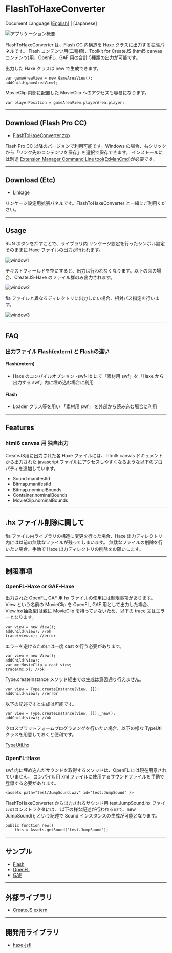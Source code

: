 FlashToHaxeConverter
=======================
Document Language [[English](README.md)] | [Japanese]

![アプリケーション概要](assets/github_image/flashToHaxe.png)

FlashToHaxeConverter は、Flash CC 内構造を Haxe クラスに出力する拡張パネルです。
Flash コンテンツ用(二種類)、Toolkit for CreateJS (html5 canvas コンテンツ)用、OpenFL、GAF 用の合計 5種類の出力が可能です。

出力した Haxe クラスは new で生成できます。

	var gameAreaView = new GameAreaView();
	addChild(gameAreaView);

MovieClip 内部に配置した MovieClip へのアクセスも容易になります。

	var playerPosition = gameAreaView.playerArea.player;

---
## Download (Flash Pro CC)

* [FlashToHaxeConverter.zxp](https://raw.github.com/siratama/Flash-To-Haxe-Converter/master/download/FlashToHaxeConverter.zxp)

Flash Pro CC 以降のバージョンで利用可能です。Windows の場合、右クリックから「リンク先のコンテンツを保存」を選択で保存できます。
インストールには別途 [Extension Manager Command Line tool(ExManCmd)](https://www.adobeexchange.com/resources/28)が必要です。

---
## Download (Etc)

* [Linkage](https://github.com/siratama/Linkage)

リンケージ設定用拡張パネルです。FlashToHaxeConverter と一緒にご利用ください。

---
## Usage

RUN ボタンを押すことで、ライブラリ内 リンケージ設定を行ったシンボル設定そのままに Haxe ファイルの出力が行われます。

![window1](assets/github_image/flashToHaxeConverter-assets/all.png)

テキストフィールドを空にすると、出力は行われなくなります。以下の図の場合、CreateJS-Haxe のファイル群のみ出力されます。

![window2](assets/github_image/flashToHaxeConverter-assets/createjs_only.png)

fla ファイルと異なるディレクトリに出力したい場合、相対パス指定を行います。

![window3](assets/github_image/flashToHaxeConverter-assets/relative_path.png)

---
## FAQ

### 出力ファイル Flash(extern) と Flashの違い

#### Flash(extern)

* Haxe のコンパイルオプション -swf-lib にて「素材用 swf」を「Haxe から出力する swf」内に埋め込む場合に利用

#### Flash

* Loader クラス等を用い 「素材用 swf」 を外部から読み込む場合に利用

---
## Features

### html6 canvas 用 独自出力

CreateJS用に出力された各 Haxe ファイルには、
html5 canvas ドキュメントから出力された javascript ファイルにアクセスしやすくなるような以下のプロパティを追加しています。

* Sound.manifestId 
* Bitmap.manifestId 
* Bitmap.nominalBounds
* Container.nominalBounds
* MovieClip.nominalBounds

---
## .hx ファイル削除に関して

fla ファイル内ライブラリの構造に変更を行った場合、Haxe 出力ディレクトリ内には以前の無駄なファイルが残ってしまいます。
無駄なファイルの削除を行いたい場合、手動で Haxe 出力ディレクトリの削除をお願いします。

---
## 制限事項
### OpenFL-Haxe or GAF-Haxe

出力された OpenFL, GAF 用 hx ファイルの使用には制限事項があります。
View という名前の MovieClip を OpenFL, GAF 用として出力した場合、
View.hx(抽象型)は親に MovieClip を持っていないため、以下の trace 文はエラーとなります。

	var view = new View();
	addChild(view); //ok
	trace(view.x); //error

エラーを避けるためには一度 cast を行う必要があります。

	var view = new View();
	addChild(view);
	var mc:MovieClip = cast view;
	trace(mc.x); //ok

Type.createInstance メソッド経由での生成は意図通り行えません。

	var view = Type.createInstance(View, []);
	addChild(view); //error

以下の記述ですと生成は可能です。

	var view = Type.createInstance(View, [])._new();
	addChild(view); //ok

クロスプラットフォームプログラミングを行いたい場合、以下の様な TypeUtil クラスを用意しておくと便利です。

[TypeUtil.hx](https://gist.github.com/siratama/4f46732f912ec031d8d1)


### OpenFL-Haxe

swf 内に埋め込んだサウンドを取得するメソッドは、OpenFL には現在用意されていません。
コンパイル用 xml ファイルに使用するサウンドファイルを手動で登録する必要があります。

	<assets path="test/JumpSound.wav" id="test.JumpSound" />

FlashToHaxeConverter から出力されるサウンド用 test.JumpSound.hx ファイルのコンストラクタには、
以下の様な記述が行われるので、new JumpSound(); という記述で Sound インスタンスの生成が可能となります。

	public function new()
		this = Assets.getSound('test.JumpSound');

---
## サンプル

* [Flash](examples/flash/)
* [OpenFL](https://github.com/siratama/FlashAndCppOutputUsingSwfFromOpenFL)
* [GAF](https://github.com/siratama/HaxeSampleUsingGAF)

---
## 外部ライブラリ

* [CreateJS extern](https://github.com/)

---
## 開発用ライブラリ

* [haxe-jsfl](https://github.com/tmskst/haxe-jsfl)

